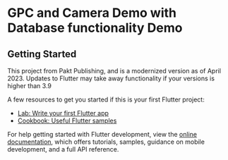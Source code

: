 # GPC and Camera Demo with Database functionality Demo

## Getting Started

This project from Pakt Publishing, and is a modernized version as of April 2023. Updates to Flutter may take away functionality if your versions is higher than 3.9

A few resources to get you started if this is your first Flutter project:

- [Lab: Write your first Flutter app](https://docs.flutter.dev/get-started/codelab)
- [Cookbook: Useful Flutter samples](https://docs.flutter.dev/cookbook)

For help getting started with Flutter development, view the
[online documentation](https://docs.flutter.dev/), which offers tutorials,
samples, guidance on mobile development, and a full API reference.
